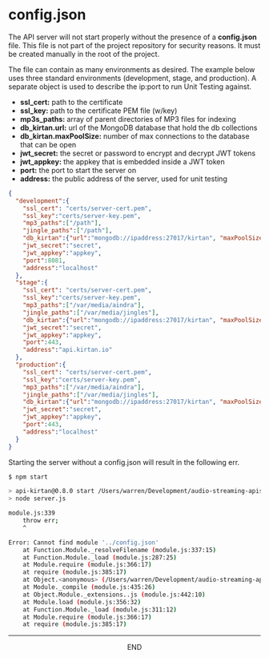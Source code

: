 <div class="page-header">
  <h1  id="page-title">config.json</h1>
</div>

The API server will not start properly without the presence of a __config.json__ file. This file is
not part of the project repository for security reasons. It must be created manually in the root of the project.

The file can contain as many environments as desired. The example below uses three standard
environments (development, stage, and production). A separate object is used to describe the ip:port
to run Unit Testing against.

* __ssl_cert:__ path to the certificate
* __ssl_key:__ path to the certificate PEM file (w/key)
* __mp3s_paths:__ array of parent directories of MP3 files for indexing
* __db_kirtan.url:__ url of the MongoDB database that hold the db collections
* __db_kirtan.maxPoolSize:__ number of max connections to the database that can be open
* __jwt_secret:__ the secret or password to encrypt and decrypt JWT tokens
* __jwt_appkey:__ the appkey that is embedded inside a JWT token
* __port:__ the port to start the server on
* __address:__ the public address of the server, used for unit testing



```json
{
  "development":{
    "ssl_cert": "certs/server-cert.pem",
    "ssl_key":"certs/server-key.pem",
    "mp3_paths":["/path"],
    "jingle_paths":["/path"],
    "db_kirtan":{"url":"mongodb://ipaddress:27017/kirtan", "maxPoolSize": 5},
    "jwt_secret":"secret",
    "jwt_appkey":"appkey",
    "port":8081,
    "address":"localhost"
  },
  "stage":{
    "ssl_cert": "certs/server-cert.pem",
    "ssl_key":"certs/server-key.pem",
    "mp3_paths":["/var/media/aindra"],
    "jingle_paths":["/var/media/jingles"],
    "db_kirtan":{"url":"mongodb://ipaddress:27017/kirtan", "maxPoolSize": 10},
    "jwt_secret":"secret",
    "jwt_appkey":"appkey",
    "port":443,
    "address":"api.kirtan.io"
  },
  "production":{
    "ssl_cert": "certs/server-cert.pem",
    "ssl_key":"certs/server-key.pem",
    "mp3_paths":["/var/media/aindra"],
    "jingle_paths":["/var/media/jingles"],
    "db_kirtan":{"url":"mongodb://ipaddress:27017/kirtan", "maxPoolSize": 20},
    "jwt_secret":"secret",
    "jwt_appkey":"appkey",
    "port":443,
    "address":"localhost"
  }
}
```


Starting the server without a config.json will result in  the following err.

```bash
$ npm start

> api-kirtan@0.8.0 start /Users/warren/Development/audio-streaming-apis
> node server.js

module.js:339
    throw err;
    ^

Error: Cannot find module '../config.json'
    at Function.Module._resolveFilename (module.js:337:15)
    at Function.Module._load (module.js:287:25)
    at Module.require (module.js:366:17)
    at require (module.js:385:17)
    at Object.<anonymous> (/Users/warren/Development/audio-streaming-apis/ops/db.js:4:14)
    at Module._compile (module.js:435:26)
    at Object.Module._extensions..js (module.js:442:10)
    at Module.load (module.js:356:32)
    at Function.Module._load (module.js:311:12)
    at Module.require (module.js:366:17)
    at require (module.js:385:17)
```



___
<div style="margin:0 auto;text-align:center;">END</div>
